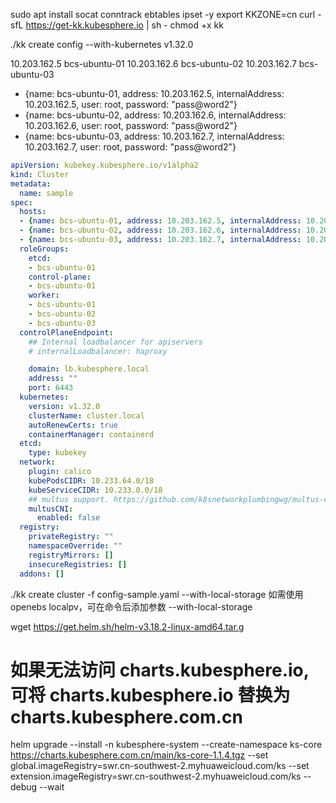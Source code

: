 sudo apt install socat conntrack ebtables ipset -y
export KKZONE=cn
curl -sfL https://get-kk.kubesphere.io | sh -
chmod +x kk

./kk create config --with-kubernetes v1.32.0 

10.203.162.5 bcs-ubuntu-01
10.203.162.6 bcs-ubuntu-02
10.203.162.7 bcs-ubuntu-03 

- {name: bcs-ubuntu-01, address: 10.203.162.5, internalAddress: 10.203.162.5, user: root, password: "pass@word2"}
- {name: bcs-ubuntu-02, address: 10.203.162.6, internalAddress: 10.203.162.6, user: root, password: "pass@word2"}
- {name: bcs-ubuntu-03, address: 10.203.162.7, internalAddress: 10.203.162.7, user: root, password: "pass@word2"}

```yaml
apiVersion: kubekey.kubesphere.io/v1alpha2
kind: Cluster
metadata:
  name: sample
spec:
  hosts:
  - {name: bcs-ubuntu-01, address: 10.203.162.5, internalAddress: 10.203.162.5, user: root, password: "pass@word2"}
  - {name: bcs-ubuntu-02, address: 10.203.162.6, internalAddress: 10.203.162.6, user: root, password: "pass@word2"}
  - {name: bcs-ubuntu-03, address: 10.203.162.7, internalAddress: 10.203.162.7, user: root, password: "pass@word2"}
  roleGroups:
    etcd:
    - bcs-ubuntu-01
    control-plane:
    - bcs-ubuntu-01
    worker:
    - bcs-ubuntu-01
    - bcs-ubuntu-02
    - bcs-ubuntu-03
  controlPlaneEndpoint:
    ## Internal loadbalancer for apiservers 
    # internalLoadbalancer: haproxy

    domain: lb.kubesphere.local
    address: ""
    port: 6443
  kubernetes:
    version: v1.32.0
    clusterName: cluster.local
    autoRenewCerts: true
    containerManager: containerd
  etcd:
    type: kubekey
  network:
    plugin: calico
    kubePodsCIDR: 10.233.64.0/18
    kubeServiceCIDR: 10.233.0.0/18
    ## multus support. https://github.com/k8snetworkplumbingwg/multus-cni
    multusCNI:
      enabled: false
  registry:
    privateRegistry: ""
    namespaceOverride: ""
    registryMirrors: []
    insecureRegistries: []
  addons: []
```

./kk create cluster -f config-sample.yaml --with-local-storage
如需使用 openebs localpv，可在命令后添加参数 --with-local-storage


wget https://get.helm.sh/helm-v3.18.2-linux-amd64.tar.g

# 如果无法访问 charts.kubesphere.io, 可将 charts.kubesphere.io 替换为 charts.kubesphere.com.cn
helm upgrade --install -n kubesphere-system --create-namespace ks-core https://charts.kubesphere.com.cn/main/ks-core-1.1.4.tgz --set global.imageRegistry=swr.cn-southwest-2.myhuaweicloud.com/ks --set extension.imageRegistry=swr.cn-southwest-2.myhuaweicloud.com/ks --debug --wait